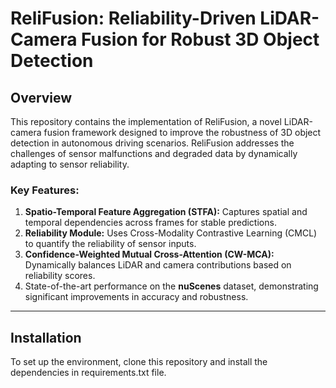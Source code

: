 # ReliFusion: Reliability-Driven LiDAR-Camera Fusion for Robust 3D Object Detection

## Overview
This repository contains the implementation of ReliFusion, a novel LiDAR-camera fusion framework designed to improve the robustness of 3D object detection in autonomous driving scenarios. ReliFusion addresses the challenges of sensor malfunctions and degraded data by dynamically adapting to sensor reliability.

### Key Features:
1. **Spatio-Temporal Feature Aggregation (STFA):** Captures spatial and temporal dependencies across frames for stable predictions.
2. **Reliability Module:** Uses Cross-Modality Contrastive Learning (CMCL) to quantify the reliability of sensor inputs.
3. **Confidence-Weighted Mutual Cross-Attention (CW-MCA):** Dynamically balances LiDAR and camera contributions based on reliability scores.
4. State-of-the-art performance on the **nuScenes** dataset, demonstrating significant improvements in accuracy and robustness.

---

## Installation
To set up the environment, clone this repository and install the dependencies in requirements.txt file.
